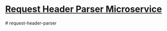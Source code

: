 # [Request Header Parser Microservice](https://www.freecodecamp.org/learn/apis-and-microservices/apis-and-microservices-projects/request-header-parser-microservice)
#   r e q u e s t - h e a d e r - p a r s e r  
 